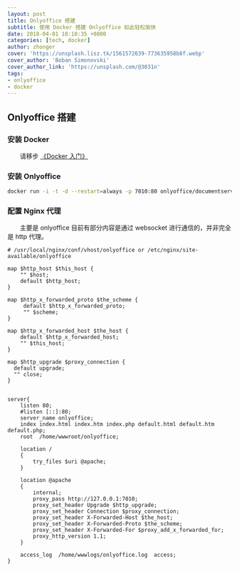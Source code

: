 ```yaml
---
layout: post
title: Onlyoffice 搭建
subtitle: 使用 Docker 搭建 Onlyoffice 如此轻松愉快
date: 2018-04-01 18:10:35 +0800
categories: [tech, docker]
author: zhonger
cover: 'https://unsplash.lisz.tk/1561572639-773635958b8f.webp'
cover_author: 'Boban Simonovski'
cover_author_link: 'https://unsplash.com/@3031n'
tags: 
- onlyoffice
- docker
---
```


## Onlyoffice 搭建

### 安装 Docker

&emsp;&emsp;请移步 [《Docker 入门》](/tech/docker-init.html)

### 安装 Onlyoffice

```bash
docker run -i -t -d --restart=always -p 7010:80 onlyoffice/documentserver
```

### 配置 Nginx 代理

&emsp;&emsp;主要是 onlyoffice 目前有部分内容是通过 websocket 进行通信的，并非完全是 http 代理。

```nginx
# /usr/local/nginx/conf/vhost/onlyoffice or /etc/nginx/site-available/onlyoffice

map $http_host $this_host {
    "" $host;
    default $http_host;
}

map $http_x_forwarded_proto $the_scheme {
     default $http_x_forwarded_proto;
     "" $scheme;
}

map $http_x_forwarded_host $the_host {
    default $http_x_forwarded_host;
    "" $this_host;
}

map $http_upgrade $proxy_connection {
  default upgrade;
  "" close;
}


server{
    listen 80;
    #listen [::]:80;
    server_name onlyoffice;
    index index.html index.htm index.php default.html default.htm default.php;
    root  /home/wwwroot/onlyoffice;

    location /
    {
        try_files $uri @apache;
    }

    location @apache
    {
        internal;
        proxy_pass http://127.0.0.1:7010;
        proxy_set_header Upgrade $http_upgrade;
        proxy_set_header Connection $proxy_connection;
        proxy_set_header X-Forwarded-Host $the_host;
        proxy_set_header X-Forwarded-Proto $the_scheme;
        proxy_set_header X-Forwarded-For $proxy_add_x_forwarded_for;
        proxy_http_version 1.1;
    }

    access_log  /home/wwwlogs/onlyoffice.log  access;
}
```
